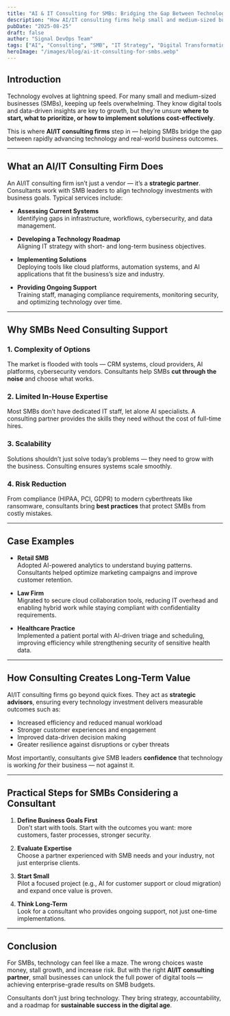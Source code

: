 ```yaml
---
title: "AI & IT Consulting for SMBs: Bridging the Gap Between Technology and Success"
description: "How AI/IT consulting firms help small and medium-sized businesses align technology with strategy to compete and grow."
pubDate: "2025-08-25"
draft: false
author: "Signal DevOps Team"
tags: ["AI", "Consulting", "SMB", "IT Strategy", "Digital Transformation"]
heroImage: "/images/blog/ai-it-consulting-for-smbs.webp"
---
```


## Introduction

Technology evolves at lightning speed. For many small and medium-sized businesses (SMBs), keeping up feels overwhelming. They know digital tools and data-driven insights are key to growth, but they’re unsure **where to start, what to prioritize, or how to implement solutions cost-effectively**.  

This is where **AI/IT consulting firms** step in — helping SMBs bridge the gap between rapidly advancing technology and real-world business outcomes.  

---

## What an AI/IT Consulting Firm Does

An AI/IT consulting firm isn’t just a vendor — it’s a **strategic partner**. Consultants work with SMB leaders to align technology investments with business goals. Typical services include:

- **Assessing Current Systems**  
  Identifying gaps in infrastructure, workflows, cybersecurity, and data management.  

- **Developing a Technology Roadmap**  
  Aligning IT strategy with short- and long-term business objectives.  

- **Implementing Solutions**  
  Deploying tools like cloud platforms, automation systems, and AI applications that fit the business’s size and industry.  

- **Providing Ongoing Support**  
  Training staff, managing compliance requirements, monitoring security, and optimizing technology over time.  

---

## Why SMBs Need Consulting Support

### 1. Complexity of Options  
The market is flooded with tools — CRM systems, cloud providers, AI platforms, cybersecurity vendors. Consultants help SMBs **cut through the noise** and choose what works.

### 2. Limited In-House Expertise  
Most SMBs don’t have dedicated IT staff, let alone AI specialists. A consulting partner provides the skills they need without the cost of full-time hires.

### 3. Scalability  
Solutions shouldn’t just solve today’s problems — they need to grow with the business. Consulting ensures systems scale smoothly.

### 4. Risk Reduction  
From compliance (HIPAA, PCI, GDPR) to modern cyberthreats like ransomware, consultants bring **best practices** that protect SMBs from costly mistakes.

---

## Case Examples

- **Retail SMB**  
  Adopted AI-powered analytics to understand buying patterns. Consultants helped optimize marketing campaigns and improve customer retention.  

- **Law Firm**  
  Migrated to secure cloud collaboration tools, reducing IT overhead and enabling hybrid work while staying compliant with confidentiality requirements.  

- **Healthcare Practice**  
  Implemented a patient portal with AI-driven triage and scheduling, improving efficiency while strengthening security of sensitive health data.  

---

## How Consulting Creates Long-Term Value

AI/IT consulting firms go beyond quick fixes. They act as **strategic advisors**, ensuring every technology investment delivers measurable outcomes such as:

- Increased efficiency and reduced manual workload  
- Stronger customer experiences and engagement  
- Improved data-driven decision making  
- Greater resilience against disruptions or cyber threats  

Most importantly, consultants give SMB leaders **confidence** that technology is working *for* their business — not against it.

---

## Practical Steps for SMBs Considering a Consultant

1. **Define Business Goals First**  
   Don’t start with tools. Start with the outcomes you want: more customers, faster processes, stronger security.  

2. **Evaluate Expertise**  
   Choose a partner experienced with SMB needs and your industry, not just enterprise clients.  

3. **Start Small**  
   Pilot a focused project (e.g., AI for customer support or cloud migration) and expand once value is proven.  

4. **Think Long-Term**  
   Look for a consultant who provides ongoing support, not just one-time implementations.  

---

## Conclusion

For SMBs, technology can feel like a maze. The wrong choices waste money, stall growth, and increase risk. But with the right **AI/IT consulting partner**, small businesses can unlock the full power of digital tools — achieving enterprise-grade results on SMB budgets.  

Consultants don’t just bring technology. They bring strategy, accountability, and a roadmap for **sustainable success in the digital age**.  

